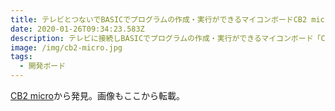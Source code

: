 ```yaml
---
title: テレビとつないでBASICでプログラムの作成・実行ができるマイコンボードCB2 micro
date: 2020-01-26T09:34:23.583Z
description: テレビに接続しBASICでプログラムの作成・実行ができるマイコンボード「CB2 micro」を紹介します。
image: /img/cb2-micro.jpg
tags:
  - 開発ボード
---
```

[CB2 micro](http://cb2.qrp.gr/index.htm)から発見。画像もここから転載。
